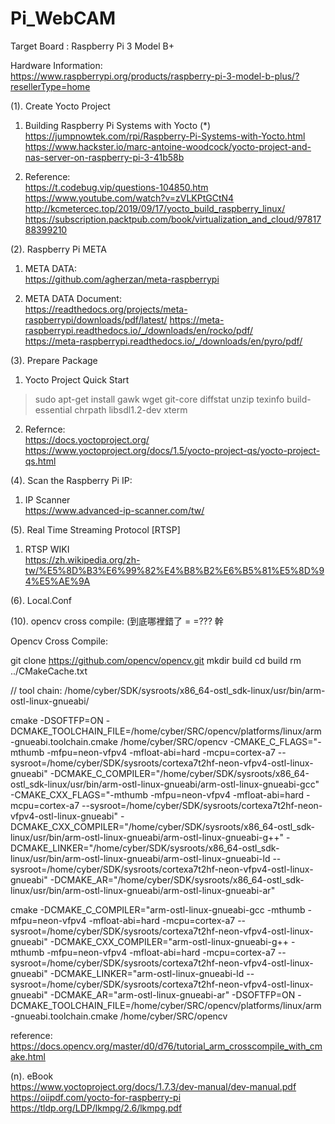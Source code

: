 # Pi_WebCAM

Target Board : Raspberry Pi 3 Model B+

Hardware Information:  
https://www.raspberrypi.org/products/raspberry-pi-3-model-b-plus/?resellerType=home

(1). Create Yocto Project

1. Building Raspberry Pi Systems with Yocto (*)  
https://jumpnowtek.com/rpi/Raspberry-Pi-Systems-with-Yocto.html
https://www.hackster.io/marc-antoine-woodcock/yocto-project-and-nas-server-on-raspberry-pi-3-41b58b

2. Reference:    
https://t.codebug.vip/questions-104850.htm  
https://www.youtube.com/watch?v=zVLKPtGCtN4  
http://kcmetercec.top/2019/09/17/yocto_build_raspberry_linux/  
https://subscription.packtpub.com/book/virtualization_and_cloud/9781788399210  

(2). Raspberry Pi META  

1. META DATA:  
https://github.com/agherzan/meta-raspberrypi

2. META DATA Document:  
https://readthedocs.org/projects/meta-raspberrypi/downloads/pdf/latest/
https://meta-raspberrypi.readthedocs.io/_/downloads/en/rocko/pdf/  
https://meta-raspberrypi.readthedocs.io/_/downloads/en/pyro/pdf/

(3). Prepare Package   
 
1. Yocto Project Quick Start  

> sudo apt-get install gawk wget git-core diffstat unzip texinfo build-essential chrpath libsdl1.2-dev xterm

2. Refernce:  
https://docs.yoctoproject.org/  
https://www.yoctoproject.org/docs/1.5/yocto-project-qs/yocto-project-qs.html

(4). Scan the Raspberry Pi IP:  

1. IP Scanner  
https://www.advanced-ip-scanner.com/tw/ 

(5). Real Time Streaming Protocol [RTSP]  

1. RTSP WIKI  
https://zh.wikipedia.org/zh-tw/%E5%8D%B3%E6%99%82%E4%B8%B2%E6%B5%81%E5%8D%94%E5%AE%9A


(6). Local.Conf



(10). opencv cross compile: (到底哪裡錯了 = =??? 幹

Opencv Cross Compile:

git clone https://github.com/opencv/opencv.git
mkdir build
cd build
rm ../CMakeCache.txt

// tool chain: /home/cyber/SDK/sysroots/x86_64-ostl_sdk-linux/usr/bin/arm-ostl-linux-gnueabi/

cmake 
	-DSOFTFP=ON
	-DCMAKE_TOOLCHAIN_FILE=/home/cyber/SRC/opencv/platforms/linux/arm-gnueabi.toolchain.cmake /home/cyber/SRC/opencv
	-CMAKE_C_FLAGS="-mthumb -mfpu=neon-vfpv4 -mfloat-abi=hard -mcpu=cortex-a7 --sysroot=/home/cyber/SDK/sysroots/cortexa7t2hf-neon-vfpv4-ostl-linux-gnueabi"
	-DCMAKE_C_COMPILER="/home/cyber/SDK/sysroots/x86_64-ostl_sdk-linux/usr/bin/arm-ostl-linux-gnueabi/arm-ostl-linux-gnueabi-gcc" 
	-CMAKE_CXX_FLAGS="-mthumb -mfpu=neon-vfpv4 -mfloat-abi=hard -mcpu=cortex-a7 --sysroot=/home/cyber/SDK/sysroots/cortexa7t2hf-neon-vfpv4-ostl-linux-gnueabi"
	-DCMAKE_CXX_COMPILER="/home/cyber/SDK/sysroots/x86_64-ostl_sdk-linux/usr/bin/arm-ostl-linux-gnueabi/arm-ostl-linux-gnueabi-g++" 
	-DCMAKE_LINKER="/home/cyber/SDK/sysroots/x86_64-ostl_sdk-linux/usr/bin/arm-ostl-linux-gnueabi/arm-ostl-linux-gnueabi-ld --sysroot=/home/cyber/SDK/sysroots/cortexa7t2hf-neon-vfpv4-ostl-linux-gnueabi"
	-DCMAKE_AR="/home/cyber/SDK/sysroots/x86_64-ostl_sdk-linux/usr/bin/arm-ostl-linux-gnueabi/arm-ostl-linux-gnueabi-ar"
	
	
cmake -DCMAKE_C_COMPILER="arm-ostl-linux-gnueabi-gcc -mthumb -mfpu=neon-vfpv4 -mfloat-abi=hard -mcpu=cortex-a7 --sysroot=/home/cyber/SDK/sysroots/cortexa7t2hf-neon-vfpv4-ostl-linux-gnueabi" -DCMAKE_CXX_COMPILER="arm-ostl-linux-gnueabi-g++ -mthumb -mfpu=neon-vfpv4 -mfloat-abi=hard -mcpu=cortex-a7 --sysroot=/home/cyber/SDK/sysroots/cortexa7t2hf-neon-vfpv4-ostl-linux-gnueabi" -DCMAKE_LINKER="arm-ostl-linux-gnueabi-ld --sysroot=/home/cyber/SDK/sysroots/cortexa7t2hf-neon-vfpv4-ostl-linux-gnueabi" -DCMAKE_AR="arm-ostl-linux-gnueabi-ar"
	-DSOFTFP=ON
	-DCMAKE_TOOLCHAIN_FILE=/home/cyber/SRC/opencv/platforms/linux/arm-gnueabi.toolchain.cmake /home/cyber/SRC/opencv
	
reference:
https://docs.opencv.org/master/d0/d76/tutorial_arm_crosscompile_with_cmake.html

(n). eBook  
https://www.yoctoproject.org/docs/1.7.3/dev-manual/dev-manual.pdf  
https://oiipdf.com/yocto-for-raspberry-pi
https://tldp.org/LDP/lkmpg/2.6/lkmpg.pdf







 

